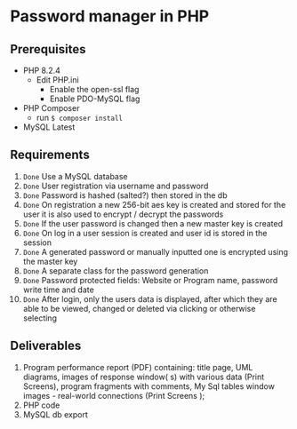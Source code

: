 # Password manager in PHP

## Prerequisites

- PHP 8.2.4
    - Edit PHP.ini
        - Enable the open-ssl flag
        - Enable PDO-MySQL flag
- PHP Composer
    - run `$ composer install`
- MySQL Latest

## Requirements

1) `Done` Use a MySQL database
2) `Done` User registration via username and password
3) `Done` Password is hashed (salted?) then stored in the db
4) `Done` On registration a new 256-bit aes key is created and stored for the user it is also used
   to encrypt / decrypt the passwords
5) `Done` If the user password is changed then a new master key is created
6) `Done` On log in a user session is created and user id is stored in the
   session
7) `Done` A generated password or manually inputted one is encrypted using the master key
8) `Done` A separate class for the password generation
9) `Done` Password protected fields: Website or Program name, password write time and date
10) `Done` After login, only the users data is displayed, after which they are able to be viewed,
    changed or deleted via clicking or otherwise selecting

## Deliverables

1) Program performance report (PDF) containing: title page, UML diagrams, images of response window(
   s) with various data (Print Screens), program fragments with comments, My Sql tables window
   images - real-world connections (Print Screens );
2) PHP code
3) MySQL db export